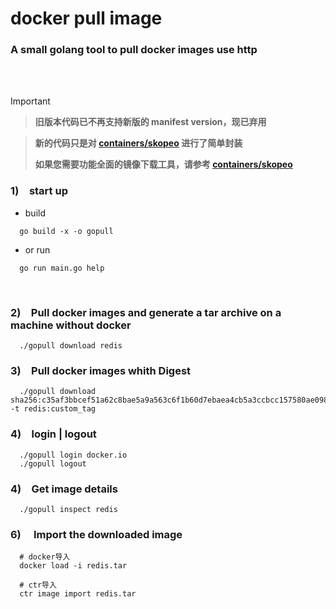 # docker pull image 
### A small golang tool to pull docker images use http 
 <br>
<br>

> [!IMPORTANT]

> **旧版本代码已不再支持新版的 manifest version，现已弃用**

> **新的代码只是对 [containers/skopeo](https://github.com/containers/skopeo) 进行了简单封装**
>
> **如果您需要功能全面的镜像下载工具，请参考 [containers/skopeo](https://github.com/containers/skopeo)**
>




### 1)&emsp;start up
 - build
```
  go build -x -o gopull 
```


 - or run
```
  go run main.go help
```


<br>

### 2)&emsp;Pull docker images and generate a tar archive on a machine without docker
```
  ./gopull download redis
```
  
### 3)&emsp;Pull docker images whith Digest
```
  ./gopull download sha256:c35af3bbcef51a62c8bae5a9a563c6f1b60d7ebaea4cb5a3ccbcc157580ae098 -t redis:custom_tag
```

### 4)&emsp;login | logout
```
  ./gopull login docker.io 
  ./gopull logout
```

### 4)&emsp;Get image details
```
  ./gopull inspect redis
```


### 6)&emsp; Import the downloaded image
```
  # docker导入
  docker load -i redis.tar
  
  # ctr导入
  ctr image import redis.tar
```


